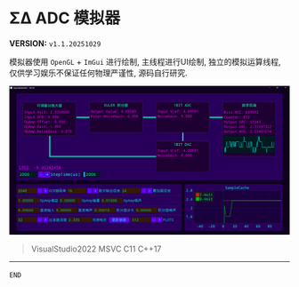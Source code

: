 # ΣΔ ADC 模拟器

__VERSION:__ `v1.1.20251029`

模拟器使用 `OpenGL` + `ImGui` 进行绘制, 主线程进行UI绘制, 独立的模拟运算线程, 仅供学习娱乐不保证任何物理严谨性, 源码自行研究.

 <img src="image.png"/>


> VisualStudio2022 MSVC C11 C++17

---

`END`